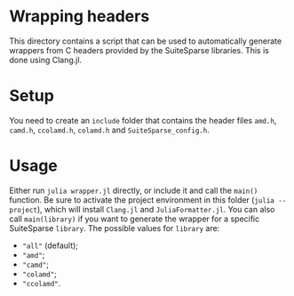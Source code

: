 # Wrapping headers

This directory contains a script that can be used to automatically generate wrappers from C headers provided by the SuiteSparse libraries.
This is done using Clang.jl.

# Setup

You need to create an `include` folder that contains the header files `amd.h`, `camd.h`, `ccolamd.h`, `colamd.h` and `SuiteSparse_config.h`.

# Usage

Either run `julia wrapper.jl` directly, or include it and call the `main()` function.
Be sure to activate the project environment in this folder (`julia --project`), which will install `Clang.jl` and `JuliaFormatter.jl`.
You can also call `main(library)` if you want to generate the wrapper for a specific SuiteSparse `library`.
The possible values for `library` are:
- `"all"` (default);
- `"amd"`;
- `"camd"`;
- `"colamd"`;
- `"ccolamd"`.
